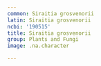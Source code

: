 ```yaml
---
common: Siraitia grosvenorii
latin: Siraitia grosvenorii
ncbi: '190515'
title: Siraitia grosvenorii
group: Plants and Fungi
image: .na.character

---
```

